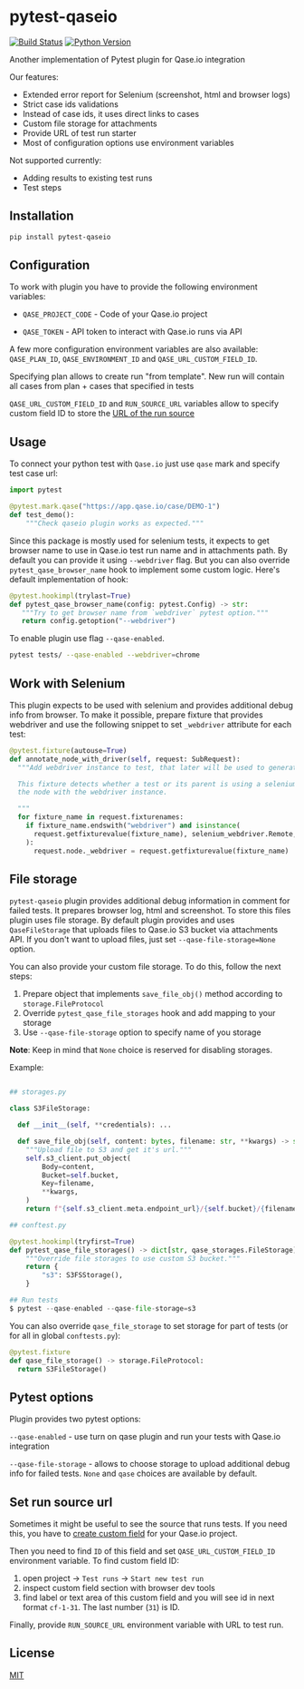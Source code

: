 # pytest-qaseio

[![Build Status](https://github.com/saritasa-nest/pytest-qaseio/workflows/checks/badge.svg?branch=main&event=push)](https://github.com/saritasa-nest/pytest-qaseio/actions?query=workflow%3Achecks)
[![Python Version](https://img.shields.io/pypi/pyversions/pytest-qaseio.svg)](https://pypi.org/project/pytest-qaseio/)

Another implementation of Pytest plugin for Qase.io integration

Our features:

* Extended error report for Selenium (screenshot, html and browser logs)
* Strict case ids validations
* Instead of case ids, it uses direct links to cases
* Custom file storage for attachments
* Provide URL of test run starter
* Most of configuration options use environment variables

Not supported currently:

* Adding results to existing test runs
* Test steps

## Installation

```bash
pip install pytest-qaseio
```

## Configuration

To work with plugin you have to provide the following environment variables:

* `QASE_PROJECT_CODE` - Code of your Qase.io project

* `QASE_TOKEN` - API token to interact with Qase.io runs via API

A few more configuration environment variables are also available:
`QASE_PLAN_ID`, `QASE_ENVIRONMENT_ID` and `QASE_URL_CUSTOM_FIELD_ID`.

Specifying plan allows to create run "from template".
New run will contain all cases from plan + cases that specified in tests

`QASE_URL_CUSTOM_FIELD_ID` and `RUN_SOURCE_URL`  variables allow to specify custom
field ID to store the [URL of the run source](#set-run-source-url)

## Usage

To connect your python test with `Qase.io` just use `qase` mark and specify test case url:

```python
import pytest

@pytest.mark.qase("https://app.qase.io/case/DEMO-1")
def test_demo():
    """Check qaseio plugin works as expected."""
```

Since this package is mostly used for selenium tests, it expects to get browser
name to use in Qase.io test run name and in attachments path. By default you can
 provide it using `--webdriver` flag. But you can also override
 `pytest_qase_browser_name` hook to implement some custom logic.
 Here's default implementation of hook:

 ```python
@pytest.hookimpl(trylast=True)
def pytest_qase_browser_name(config: pytest.Config) -> str:
    """Try to get browser name from `webdriver` pytest option."""
    return config.getoption("--webdriver")

 ```

To enable plugin use flag `--qase-enabled`.

```bash
pytest tests/ --qase-enabled --webdriver=chrome
```

## Work with Selenium

This plugin expects to be used with selenium and provides additional debug
info from browser. To make it possible, prepare fixture that provides webdriver
and use the following snippet to set `_webdriver` attribute for each test:

```python
@pytest.fixture(autouse=True)
def annotate_node_with_driver(self, request: SubRequest):
  """Add webdriver instance to test, that later will be used to generate debug info.

  This fixture detects whether a test or its parent is using a selenium webdriver, and marks
  the node with the webdriver instance.

  """
  for fixture_name in request.fixturenames:
    if fixture_name.endswith("webdriver") and isinstance(
      request.getfixturevalue(fixture_name), selenium_webdriver.Remote,
    ):
      request.node._webdriver = request.getfixturevalue(fixture_name)
```

## File storage

`pytest-qaseio` plugin provides additional debug information in comment for
failed tests. It prepares browser log, html and screenshot. To store this
files plugin uses file storage. By default plugin provides and uses `QaseFileStorage`
that uploads files to Qase.io S3 bucket via attachments API.
If you don't want to upload files, just set `--qase-file-storage=None` option.

You can also provide your custom file storage. To do this, follow the next steps:

1) Prepare object that implements `save_file_obj()` method according to `storage.FileProtocol`
2) Override `pytest_qase_file_storages` hook and add mapping to your storage
3) Use `--qase-file-storage` option to specify name of you storage

**Note**: Keep in mind that `None` choice is reserved for disabling storages.

Example:

```python

## storages.py

class S3FileStorage:

  def __init__(self, **credentials): ...

  def save_file_obj(self, content: bytes, filename: str, **kwargs) -> str:
    """Upload file to S3 and get it's url."""
    self.s3_client.put_object(
        Body=content,
        Bucket=self.bucket,
        Key=filename,
        **kwargs,
    )
    return f"{self.s3_client.meta.endpoint_url}/{self.bucket}/{filename}"

## conftest.py

@pytest.hookimpl(tryfirst=True)
def pytest_qase_file_storages() -> dict[str, qase_storages.FileStorage]:
    """Override file storages to use custom S3 bucket."""
    return {
        "s3": S3FSStorage(),
    }

## Run tests
$ pytest --qase-enabled --qase-file-storage=s3

```

You can also override `qase_file_storage` to set storage for part of tests
(or for all in global `conftests.py`):

```python
@pytest.fixture
def qase_file_storage() -> storage.FileProtocol:
  return S3FileStorage()
```

## Pytest options

Plugin provides two pytest options:

`--qase-enabled` - use turn on qase plugin and run your tests with Qase.io integration

`--qase-file-storage` - allows to choose storage to upload additional debug info for failed tests.
                        `None` and `qase` choices are available by default.

## Set run source url

Sometimes it might be useful to see the source that runs tests. If you need this,
you have to [create custom field](https://help.qase.io/en/articles/5563701-custom-fields)
for your Qase.io project.

Then you need to find `ID` of this field and set `QASE_URL_CUSTOM_FIELD_ID` environment variable.
To find custom field ID:

 1. open project -> `Test runs` -> `Start new test run`
 2. inspect custom field section with browser dev tools
 3. find label or text area of this custom field and you will see id in next format `cf-1-31`. The last number (`31`) is ID.

Finally, provide `RUN_SOURCE_URL` environment variable with URL to test run.

## License

[MIT](https://github.com/saritasa-nest/pytest-qaseio/blob/main/LICENSE)

